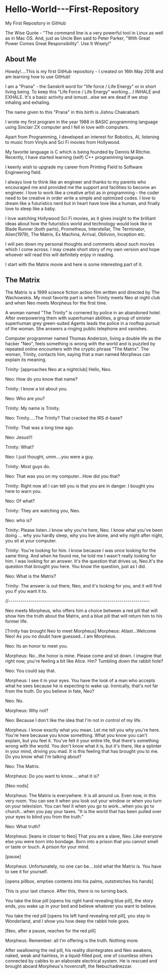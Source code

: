# Hello-World---First-Repository
My First Repository in GitHub

The Wise Quote - "The command line is a very powerful tool in Linux as well as in Mac OS.
And, just as Uncle Ben said to Peter Parker, "With Great Power Comes Great Responsibility". Use It Wisely!"

About Me
--------

Howdy!....This is my first GitHub repository - I created on 16th May 2018 and
am learning how to use GitHub!

I am a "Prana" - the Sanskrit word for "life force / Life Energy" or in short living being.
To keep this "Life Force / Life Energy" working....I INHALE and EXHALE.
It's a basic activity and ismust...else we are dead if we stop inhaling and exhaling.

The name given to this "Prana" in this birth is Jishnu Chakrabarti.

I wrote my first program in the year 1988 in BASIC programming language using
Sinclair ZX computer and I fell in love with computers.

Apart from Programming, I developed an interest for Robotics, AI, listening to music
from Vinyls and Sci Fi movies from Hollywood.

My favorite language is C which is being founded by Dennis M Ritchie. Recently,
I have started learning (self) C++ programming language.

I keenly wish to upgrade my career from Printing Field to Software Engineering field.

I always love to think like an engineer and thanks to my parents who encouraged me
and provided me the support and facilities to become an engineer. I love to work
like a creative artist as in programming - the coder need to be creative in order
write a simple and optimized codes. I love to dream like a futuristics nerd but
in heart have love like a human, and finally love to sleep like a baby.

I love watching Hollywood Sci Fi movies, as it gives insight to the brilliant ideas
about how the futuristics world and technology would look like in Blade Runner
(both parts), Prometheus, Interstellar, The Terminator, Alien(1979), The Matrix,
Ex Machina, Arrival, Oblivion, Inception  etc.

I will pen down my personal thoughts and comments about such movies which I come across.
I may create short story of my own version and hope whoever will read this will
definitely enjoy in reading.

I start with the Matrix movie and here is some interesting part of it.

The Matrix
----------
The Matrix is a 1999 science fiction action film written and directed by The Wachowskis.
My most favorite part is when Trinity meets Neo at night club and when Neo meets
Morpheus for the first time.

A woman named "The Trinity" is cornered by police in an abandoned hotel. After
overpowering them with superhuman abilities, a group of sinister superhuman grey
green-suited Agents leads the police in a rooftop pursuit of the woman. She answers
a ringing public telephone and vanishes.

Computer programmer named Thomas Anderson, living a double life as the hacker "Neo",
feels something is wrong with the world and is puzzled by repeated online encounters
with the cryptic phrase "The Matrix". The woman, Trinity, contacts him, saying that
a man named Morpheus can explain its meaning.

Trinity: [approaches Neo at a nightclub] Hello, Neo.

Neo: How do you know that name?

Trinity: I know a lot about you.

Neo: Who are you?

Trinity: My name is Trinity.

Neo: Trinity.....The Trinity? That cracked the IRS d-base?

Trinity: That was a long time ago.

Neo: Jesus!!!

Trinity: What?

Neo: I just thought, umm....you were a guy.

Trinity: Most guys do.

Neo: That was you on my computer...How did you that?

Trinity: Right now all I can tell you is that you are in danger. I bought you here to warn you.

Neo: Of what?

Trinity: They are watching you, Neo.

Neo: who is?

Trinity: Please listen..I know why you're here, Neo. I know what you've been doing …
why you hardly sleep, why you live alone, and why night after night, you sit at your computer.

Trinity: You're looking for him. I know because I was once looking for the same thing.
And when he found me, he told me I wasn't really looking for him. I was looking for
an answer. It's the question that drives us, Neo.It's the question that brought you here.
You know the question, just as I did.

Neo: What is the Matrix?

Trinity: The answer is out there, Neo, and it's looking for you, and it will find
you if you want it to.

//----------------------------------------------------------------------

Neo meets Morpheus, who offers him a choice between a red pill that will show
him the truth about the Matrix, and a blue pill that will return him to his former life.

[Trinity has brought Neo to meet Morpheus]
Morpheus: Atlast...Welcome Neo! As you no doubt have guessed...I am Morpheus.

Neo: Its an honor to meet you.

Morpheus: No...the honor is mine. Please come and sit down. I imagine that right
now, you're feeling a bit like Alice. Hm? Tumbling down the rabbit hole?

Neo: You could say that.

Morpheus: I see it in your eyes. You have the look of a man who accepts what he
sees because he is expecting to wake up. Ironically, that's not far from the
truth. Do you believe in fate, Neo?

Neo: No.

Morpheus: Why not?

Neo: Because I don't like the idea that I'm not in control of my life.

Morpheus: I know exactly what you mean. Let me tell you why you're here. You're
here because you know something. What you know you can't explain, but you feel it.
You've felt it your entire life, that there's something wrong with the world. You
don't know what it is, but it's there, like a splinter in your mind, driving you mad.
It is this feeling that has brought you to me. Do you know what I'm talking about?

Neo: The Matrix.

Morpheus: Do you want to know.....what it is?

[Neo nods]

Morpheus: The Matrix is everywhere. It is all around us. Even now, in this very room.
You can see it when you look out your window or when you turn on your television.
You can feel it when you go to work…when you go to church…when you pay your taxes.
"It is the world that has been pulled over your eyes to blind you from the truth."

Neo: What truth?

Morpheus: [leans in closer to Neo] That you are a slave, Neo. Like everyone else
you were born into bondage. Born into a prison that you cannot smell or taste or
touch. A prison for your mind.

[pause]

Morpheus: Unfortunately, no one can be....told what the Matrix is. You have to see it
for yourself.

[opens pillbox, empties contents into his palms, outstretches his hands]

This is your last chance. After this, there is no turning back.

You take the blue pill [opens his right hand revealing blue pill], the story ends,
you wake up in your bed and believe whatever you want to believe.

You take the red pill [opens his left hand revealing red pill], you stay in Wonderland,
and I show you how deep the rabbit hole goes.

[Neo, after a pause, reaches for the red pill]

Morpheus: Remember: all I'm offering is the truth. Nothing more.

After swallowing the red pill, his reality disintegrates and Neo awakens, naked,
weak and hairless, in a liquid-filled pod, one of countless others connected by cables
to an elaborate electrical system. He is rescued and brought aboard Morpheus's
hovercraft, the Nebuchadnezzar.
